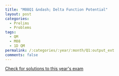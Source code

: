 ```yaml
---
title: "M08Q1 &ndash; Delta Function Potential"
layout: post
categories:
  - Prelims
  - Problems
tags:
  - QM
  - M08
  - 1D QM
permalink: /:categories/:year/:month/Q1:output_ext
comments: false
---
```

<object data="2008M1Q.pdf" type="application/pdf" width="100%" height="500"></object>
<div class="message"><a href='https://princetonprelim.com/prelim/21/'>Check for solutions to this year's exam</a></div>